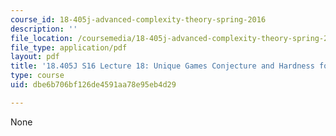 ```yaml
---
course_id: 18-405j-advanced-complexity-theory-spring-2016
description: ''
file_location: /coursemedia/18-405j-advanced-complexity-theory-spring-2016/dbe6b706bf126de4591aa78e95eb4d29_MIT18_405JS16_UGC_MAX2LIN.pdf
file_type: application/pdf
layout: pdf
title: '18.405J S16 Lecture 18: Unique Games Conjecture and Hardness for MAX-2LIN'
type: course
uid: dbe6b706bf126de4591aa78e95eb4d29

---
```

None